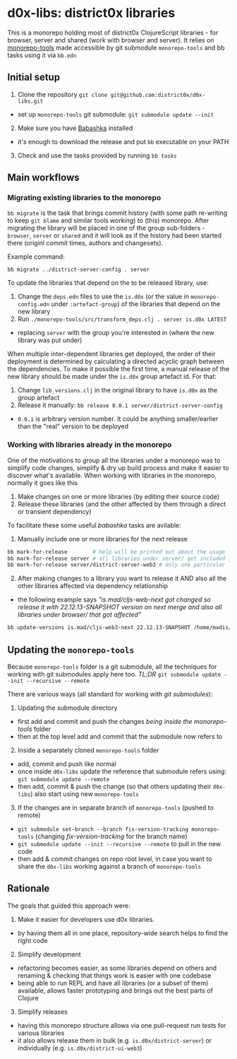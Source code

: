 # d0x-libs: district0x libraries

This is a monorepo holding most of district0x ClojureScript libraries - for browser, server and shared (work with browser and server).
It relies on [monorepo-tools](https://github.com/district0x/monorepo-tools) made accessible by git submodule `monorepo-tools` and bb tasks using it via `bb.edn`

## Initial setup

1. Clone the repository `git clone git@github.com:district0x/d0x-libs.git`
  - set up `monorepo-tools` git submodule: `git submodule update --init`
2. Make sure you have [Babashka](https://github.com/babashka/babashka#installation) installed
  - it's enough to download the release and put `bb` executable on your PATH
3. Check and use the tasks provided by running `bb tasks`

## Main workflows

### Migrating existing libraries to the monorepo

`bb migrate` is the task that brings commit history (with some path re-writing to keep `git blame` and similar tools working) to (this) monorepo. After migrating the library will be placed in one of the group sub-folders - `browser`, `server` or `shared` and it will look as if the history had been started there (originl commit times, authors and changesets).

Example command:
```shell
bb migrate ../district-server-config . server
```

To update the libraries that depend on the to be released library, use:
1. Change the `deps.edn` files to use the `is.d0x` (or the value in `monorepo-config.edn` under `:artefact-group`) of the libraries that depend on the new library
2. Run `./monorepo-tools/src/transform_deps.clj . server is.d0x LATEST`
  - replacing `server` with the group you're interested in (where the new library was put under)

When multiple inter-dependent libraries get deployed, the order of their deployment is determined by calculating a directed acyclic graph between the dependencies. To make it possible the first time, a manual release of the new library should be made under the `is.d0x` group artefact id.
For that:
1. Change `lib_versions.clj` in the original library to have `is.d0x` as the group artefact
2. Release it manually: `bb release 0.0.1 server/district-server-config`
  - `0.0.1` is arbitrary version number. It could be anything smaller/earlier than the "real" version to be deployed

### Working with libraries already in the monorepo

One of the motivations to group all the libraries under a monorepo was to simplify code changes, simplify & dry up build process and make it easier to discover what's available.
When working with libraries in the monorepo, normally it goes like this
1. Make changes on one or more libraries (by editing their source code)
2. Release these libraries (and the other affected by them through a direct or transient dependency)

To facilitate these some useful _babashka_ tasks are avilable:
1. Manually include one or more libraries for the next release
```bash
bb mark-for-release        # help will be printed out about the usage
bb mark-for-release server # all libraries under server/ get included in version-tracking.edn
bb mark-for-release server/district-server-web3 # only one particular library gets released
```
2. After making changes to a library you want to release it AND also all the other libraries affected via dependency relationship
  - the following example says _"is.mad/cljs-web-next got changed so release it with *22.12.13-SNAPSHOT* version on next merge and also all libraries under browser/ that got affected"_
```bash
bb update-versions is.mad/cljs-web3-next 22.12.13-SNAPSHOT /home/madis/code/district0x/d0x-libs/browser
```

## Updating the `monorepo-tools`

Because `monorepo-tools` folder is a git submodule, all the techniques for working with git submodules apply here too.
*TL;DR* `git submodule update --init --recursive --remote`

There are various ways (all standard for working with _git submodules_):
1. Updating the submodule directory
  - first add and commit and push the changes *being inside the monorepo-tools* folder
  - then at the top level add and commit that the submodule now refers to
2. Inside a separately cloned `monorepo-tools` folder
  - add, commit and push like normal
  - once inside `d0x-libs` update the reference that submodule refers using: `git submodule update --remote`
  - then add, commit & push the change (so that others updating their `d0x-libs`) also start using new `monorepo-tools`
3. If the changes are in separate branch of `monorepo-tools` (pushed to remote)
  - `git submodule set-branch --branch fix-version-tracking monorepo-tools` (changing _fix-version-tracking_ for the branch name)
  - `git submodule update --init --recursive --remote` to pull in the new code
  - then add & commit changes on repo root level, in case you want to share the `d0x-libs` working against a branch of `monorepo-tools`

## Rationale

The goals that guided this approach were:
1. Make it easier for developers use d0x libraries.
  - by having them all in one place, repository-wide search helps to find the right code
2. Simplify development
  - refactoring becomes easier, as some libraries depend on others and renaming & checking that things work is easier with one codebase
  - being able to run REPL and have all libraries (or a subset of them) available, allows faster prototyping and brings out the best parts of Clojure
3. Simplify releases
  - having this monorepo structure allows via one pull-request run tests for various libraries
  - it also allows release them in bulk (e.g. `is.d0x/district-server`) or individually (e.g. `is.d0x/district-ui-web3`)
